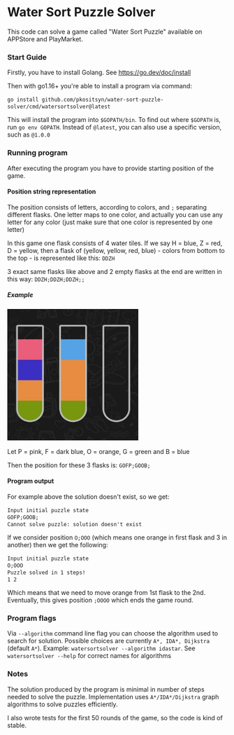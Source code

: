 # Water Sort Puzzle Solver

This code can solve a game called "Water Sort Puzzle" 
available on APPStore and PlayMarket.

### Start Guide

Firstly, you have to install Golang. See https://go.dev/doc/install

Then with go1.16+ you're able to install a program via command:
```
go install github.com/pkositsyn/water-sort-puzzle-solver/cmd/watersortsolver@latest
```
This will install the program into `$GOPATH/bin`. 
To find out where `$GOPATH` is, run `go env GOPATH`. 
Instead of `@latest`, you can also use a specific version, such as `@1.0.0`

### Running program
After executing the program you have to provide starting position of the game. 

#### Position string representation

The position consists of letters, according to colors, and `;` separating different flasks.
One letter maps to one color, and actually you can use any letter for any color (just make sure that one color is represented by one letter)

In this game one flask consists of 4 water tiles. If we say H = blue, Z = red, D = yellow, 
then a flask of (yellow, yellow, red, blue) - colors from bottom to the top - is represented like this: `DDZH`

3 exact same flasks like above and 2 empty flasks at the end are written in this way: `DDZH;DDZH;DDZH;;`

##### Example
<p><img src="./pictures/3flasks.jpg" width="300" height="300"></p>

Let P = pink, F = dark blue, O = orange, G = green and B = blue

Then the position for these 3 flasks is: `GOFP;GOOB;`

#### Program output

For example above the solution doesn't exist, so we get:
```
Input initial puzzle state
GOFP;GOOB;
Cannot solve puzzle: solution doesn't exist
```

If we consider position `O;OOO` (which means one orange in first flask and 3 in another)
then we get the following:

```
Input initial puzzle state
O;OOO
Puzzle solved in 1 steps!
1 2
```

Which means that we need to move orange from 1st flask to the 2nd.
Eventually, this gives position `;OOOO` which ends the game round.

### Program flags

Via `--algorithm` command line flag you can choose the algorithm used to search for solution.
Possible choices are currently `A*, IDA*, Dijkstra` (default `A*`). Example: `watersortsolver --algorithm idastar`.
See `watersortsolver --help` for correct names for algorithms

### Notes

The solution produced by the program is minimal in number of steps needed to solve the puzzle.
Implementation uses `A*/IDA*/Dijkstra` graph algorithms to solve puzzles efficiently.

I also wrote tests for the first 50 rounds of the game, so the code is kind of stable.



